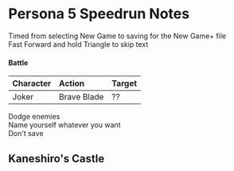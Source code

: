 # Persona 5 Speedrun Notes

Timed from selecting New Game to saving for the New Game+ file  
Fast Forward and hold Triangle to skip text  

#### Battle

| Character | Action | Target |
| :--       | :--    | :--    |
| Joker     | Brave Blade | ?? |

Dodge enemies  
Name yourself whatever you want  
Don't save  

## Kaneshiro's Castle

